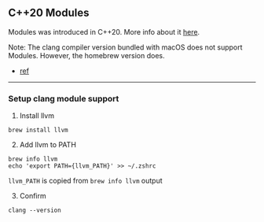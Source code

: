 ## C++20 Modules

Modules was introduced in C++20. More info about it [here](https://en.cppreference.com/w/cpp/language/modules).

Note: The clang compiler version bundled with macOS does not support Modules. However, the homebrew version does.

- [ref](https://stackoverflow.com/questions/70168181/apple-clang-13-c20-module-support-missing)

---

### Setup clang module support

1. Install llvm

```
brew install llvm
```

2. Add llvm to PATH

```
brew info llvm
echo 'export PATH={llvm_PATH}' >> ~/.zshrc
```

`llvm_PATH` is copied from `brew info llvm` output

3. Confirm

```
clang --version
```
